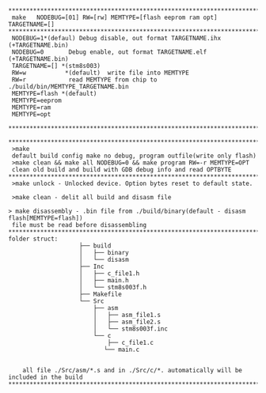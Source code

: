     ******************************************************************************************
	 make 	NODEBUG=[01] RW=[rw] MEMTYPE=[flash eeprom ram opt] TARGETNAME=[]	               
	******************************************************************************************
	 NODEBUG=1*(defaul)	Debug disable, out format TARGETNAME.ihx (+TARGETNAME.bin)         
	 NODEBUG=0		 Debug enable, out format TARGETNAME.elf (+TARGETNAME.bin)             	   
	 TARGETNAME=[] *(stm8s003)                                                                
	 RW=w		    *(default)	write file into MEMTYPE                                        
	 RW=r 			 read MEMTYPE from chip to ./build/bin/MEMTYPE_TARGETNAME.bin              
	 MEMTYPE=flash *(default)                                                                 
	 MEMTYPE=eeprom                                                                           
	 MEMTYPE=ram                                                                              
	 MEMTYPE=opt                                                                              
	 *****************************************************************************************
	 *****************************************************************************************
	 >make                                                                                    
	 default build config make no debug, program outfile(write only flash)                    
	 >make clean && make all NODEBUG=0 && make program RW=-r MEMTYPE=OPT 					   
	 clean old build and build with GDB debug info and read OPTBYTE		                   
	******************************************************************************************
	 >make unlock - Unlocked device. Option bytes reset to default state.                     
	                                                                                          
	 >make clean - delit all build and disasm file                                            
	                                                                                          
	> make disassembly - .bin file from ./build/binary(default - disasm flash[MEMTYPE=flash]) 
	 file must be read before disassembling                                                   
	******************************************************************************************
	folder struct:                                                                            
						├── build                                                              
						│   ├── binary                                                         
						│   └── disasm                                                         
						├── Inc                                                                
						│   ├── c_file1.h                                                      
						│   ├── main.h                                                         
						│   └── stm8s003f.h                                                    
						├── Makefile                                                           
						└── Src                                                                
						    ├── asm                                                            
						    │   ├── asm_file1.s                                                
						    │   ├── asm_file2.s                                                
						    │   └── stm8s003f.inc                                              
						    └── c                                                              
						        ├── c_file1.c                                                  
	                           └── main.c                                                     
	                                                                                          
						                                                                       
    	all file ./Src/asm/*.s and in ./Src/c/*. automatically will be included in the build   
	******************************************************************************************
